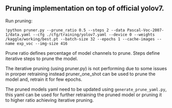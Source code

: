## Pruning implementation on top of official yolov7.

Run pruning:

```
!python pruner.py --prune_ratio 0.5 --steps 2 --data Pascal-Voc-2007-1/data.yaml --cfg ./cfg/training/yolov7.yaml --device 0 --weights /kaggle/working/best.pt --batch-size 32 --epochs 1 --cache-images --name exp_voc --img-size 416

```

Prune ratio defines percentage of model channels to prune.
Steps define iterative steps to prune the model.

The iterative pruning (using pruner.py) is not performing due to some issues in prorper retraining instead pruner_one_shot can be used to prune the model and, retrain it for few epochs. 

The pruned models yaml need to be updated using `generate_prune_yaml.py`, this yaml can be used for further retraining the pruned model or pruning it to higher ratio achieving iterative pruning.